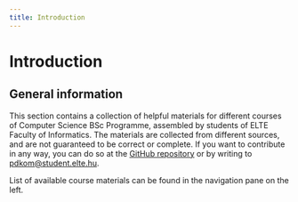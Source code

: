 ```yaml
---
title: Introduction
---
```


# Introduction

## General information

This section contains a collection of helpful materials for different courses of Computer Science BSc Programme, assembled by students of ELTE Faculty of Informatics. The materials are collected from different sources, and are not guaranteed to be correct or complete. If you want to contribute in any way, you can do so at the [GitHub repository](https://github.com/codeapples/treasure-box) or by writing to pdkom@student.elte.hu.

List of available course materials can be found in the navigation pane on the left.
